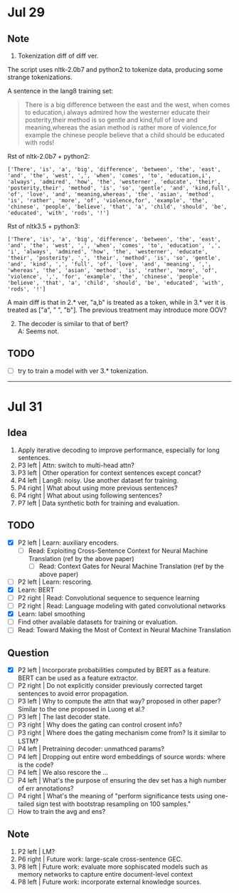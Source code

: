 # Jul 29

## Note
1. Tokenization diff of diff ver.  

The script uses nltk-2.0b7 and python2 to tokenize data, producing some strange tokenizations.  

A sentence in the lang8 training set:  
> There is a big difference between the east and the west, when comes to education,i always admired how the westerner educate their posterity,their method is so gentle and kind,full of love and meaning,whereas the asian method is rather more of violence,for example the chinese people believe that a child should be educated with rods!  

Rst of nltk-2.0b7 + python2:
```
['There', 'is', 'a', 'big', 'difference', 'between', 'the', 'east', 'and', 'the', 'west', ',', 'when', 'comes', 'to', 'education,i', 'always', 'admired', 'how', 'the', 'westerner', 'educate', 'their', 'posterity,their', 'method', 'is', 'so', 'gentle', 'and', 'kind,full', 'of', 'love', 'and', 'meaning,whereas', 'the', 'asian', 'method', 'is', 'rather', 'more', 'of', 'violence,for', 'example', 'the', 'chinese', 'people', 'believe', 'that', 'a', 'child', 'should', 'be', 'educated', 'with', 'rods', '!']
```
Rst of nltk3.5 + python3:
```
['There', 'is', 'a', 'big', 'difference', 'between', 'the', 'east', 'and', 'the', 'west', ',', 'when', 'comes', 'to', 'education', ',', 'i', 'always', 'admired', 'how', 'the', 'westerner', 'educate', 'their', 'posterity', ',', 'their', 'method', 'is', 'so', 'gentle', 'and', 'kind', ',', 'full', 'of', 'love', 'and', 'meaning', ',', 'whereas', 'the', 'asian', 'method', 'is', 'rather', 'more', 'of', 'violence', ',', 'for', 'example', 'the', 'chinese', 'people', 'believe', 'that', 'a', 'child', 'should', 'be', 'educated', 'with', 'rods', '!']
```
A main diff is that in 2.* ver, "a,b" is treated as a token, while in 3.* ver it is treated as ["a", " ", "b"]. The previous treatment may introduce more OOV?

2. The decoder is similar to that of bert?  
  A: Seems not.

## TODO
- [ ] try to train a model with ver 3.* tokenization.

---

# Jul 31

## Idea
1. Apply iterative decoding to improve performance, especially for long sentences.
2. P3 left | Attn: switch to multi-head attn?
3. P3 left | Other operation for context sentences except concat?
4. P4 left | Lang8: noisy. Use another dataset for training.
5. P4 right | What about using more previous sentences?
6. P4 right | What about using following sentences?
7. P7 left | Data synthetic both for training and evaluation.

## TODO
- [x] P2 left | Learn: auxiliary encoders.  
  - [ ] Read: Exploiting Cross-Sentence Context for Neural Machine Translation (ref by the above paper)
    - [ ] Read: Context Gates for Neural Machine Translation (ref by the above paper)
- [ ] P2 left | Learn: rescoring.
- [x] Learn: BERT
- [ ] P2 right | Read: Convolutional sequence to sequence learning
- [ ] P2 right | Read: Language modeling with gated convolutional networks
- [x] Learn: label smoothing
- [ ] Find other available datasets for training or evaluation.
- [ ] Read: Toward Making the Most of Context in Neural Machine Translation

## Question
- [x] P2 left | Incorporate probabilities computed by BERT as a feature.  
  BERT can be used as a feature extractor.
- [ ] P2 right | Do not explicitly consider previously corrected target sentences to avoid error propagation.
- [ ] P3 left | Why to compute the attn that way? proposed in other paper? Similar to the one proposed in Luong et al.?
- [ ] P3 left | The last decoder state.
- [ ] P3 right | Why does the gating can control crosent info?
- [ ] P3 right | Where does the gating mechanism come from? Is it similar to LSTM?
- [ ] P4 left | Pretraining decoder: unmathced params?
- [ ] P4 left | Dropping out entire word embeddings of source words: where is the code?
- [ ] P4 left | We also rescore the ...
- [ ] P4 left | What's the purpose of ensuring the dev set has a high number of err annotations?
- [ ] P4 right | What's the meaning of "perform significance tests using one-tailed sign test with bootstrap resampling on 100 samples."
- [ ] How to train the avg and ens?

## Note
1. P2 left | LM?
2. P6 right | Future work: large-scale cross-sentence GEC.
3. P8 left | Future work: evaluate more sophiscated models such as memory networks to capture entire document-level context
4. P8 left | Future work: incorporate external knowledge sources.
